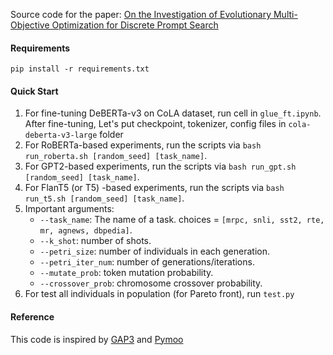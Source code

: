 Source code for the paper: [On the Investigation of Evolutionary Multi-Objective Optimization for Discrete Prompt Search](https://openreview.net/forum?id=tbJg5QXjuuY)


#### Requirements
`pip install -r requirements.txt`

#### Quick Start
1. For fine-tuning DeBERTa-v3 on CoLA dataset, run cell in `glue_ft.ipynb`. After fine-tuning, Let's put checkpoint, tokenizer, config files in `cola-deberta-v3-large` folder
2. For RoBERTa-based experiments, run the scripts via `bash run_roberta.sh [random_seed] [task_name]`.
3. For GPT2-based experiments, run the scripts via `bash run_gpt.sh [random_seed] [task_name]`.    
3. For FlanT5 (or T5) -based experiments, run the scripts via `bash run_t5.sh [random_seed] [task_name]`.   
4. Important arguments:
   * `--task_name`: The name of a task. choices = `[mrpc, snli, sst2, rte, mr, agnews, dbpedia]`.
   * `--k_shot`: number of shots.
   * `--petri_size`: number of individuals in each generation.
   * `--petri_iter_num`: number of generations/iterations.
   * `--mutate_prob`: token mutation probability.
   * `--crossover_prob`: chromosome crossover probability.
5. For test all individuals in population (for Pareto front), run `test.py`

#### Reference
This code is inspired by [GAP3](https://www.ijcai.org/proceedings/2023/0588.pdf) and [Pymoo](https://pymoo.org/)
   